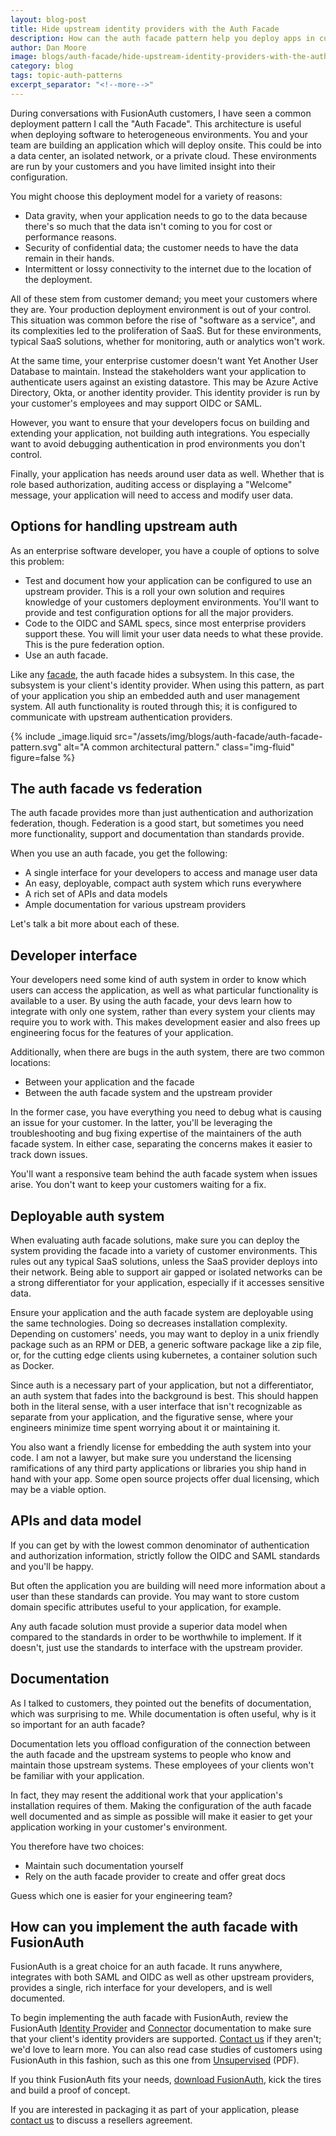 ```yaml
---
layout: blog-post
title: Hide upstream identity providers with the Auth Facade
description: How can the auth facade pattern help you deploy apps in customer's networks?
author: Dan Moore
image: blogs/auth-facade/hide-upstream-identity-providers-with-the-auth-facade-header-image.png
category: blog
tags: topic-auth-patterns
excerpt_separator: "<!--more-->"
---
```


During conversations with FusionAuth customers, I have seen a common deployment pattern I call the "Auth Facade". This architecture is useful when deploying software to heterogeneous environments. You and your team are building an application which will deploy onsite. This could be into a data center, an isolated network, or a private cloud. These environments are run by your customers and you have limited insight into their configuration.  

<!--more-->

You might choose this deployment model for a variety of reasons:

* Data gravity, when your application needs to go to the data because there's so much that the data isn't coming to you for cost or performance reasons.
* Security of confidential data; the customer needs to have the data remain in their hands.
* Intermittent or lossy connectivity to the internet due to the location of the deployment.

All of these stem from customer demand; you meet your customers where they are. Your production deployment environment is out of your control. This situation was common before the rise of "software as a service", and its complexities led to the proliferation of SaaS. But for these environments, typical SaaS solutions, whether for monitoring, auth or analytics won't work.

At the same time, your enterprise customer doesn't want Yet Another User Database to maintain. Instead the stakeholders want your application to authenticate users against an existing datastore. This may be Azure Active Directory, Okta, or another identity provider. This identity provider is run by your customer's employees and may support OIDC or SAML.

However, you want to ensure that your developers focus on building and extending your application, not building auth integrations. You especially want to avoid debugging authentication in prod environments you don't control.

Finally, your application has needs around user data as well. Whether that is role based authorization, auditing access or displaying a "Welcome" message, your application will need to access and modify user data.

## Options for handling upstream auth

As an enterprise software developer, you have a couple of options to solve this problem:

* Test and document how your application can be configured to use an upstream provider. This is a roll your own solution and requires knowledge of your customers deployment environments. You'll want to provide and test configuration options for all the major providers.
* Code to the OIDC and SAML specs, since most enterprise providers support these. You will limit your user data needs to what these provide. This is the pure federation option.
* Use an auth facade.

Like any [facade](https://en.wikipedia.org/wiki/Facade_pattern), the auth facade hides a subsystem. In this case, the subsystem is your client's identity provider. When using this pattern, as part of your application you ship an embedded auth and user management system. All auth functionality is routed through this; it is configured to communicate with upstream authentication providers. 

{% include _image.liquid src="/assets/img/blogs/auth-facade/auth-facade-pattern.svg" alt="A common architectural pattern." class="img-fluid" figure=false %}

## The auth facade vs federation

The auth facade provides more than just authentication and authorization federation, though. Federation is a good start, but sometimes you need more functionality, support and documentation than standards provide. 

When you use an auth facade, you get the following:

* A single interface for your developers to access and manage user data
* An easy, deployable, compact auth system which runs everywhere
* A rich set of APIs and data models
* Ample documentation for various upstream providers 

Let's talk a bit more about each of these.

## Developer interface

Your developers need some kind of auth system in order to know which users can access the application, as well as what particular functionality is available to a user. By using the auth facade, your devs learn how to integrate with only one system, rather than every system your clients may require you to work with. This makes development easier and also frees up engineering focus for the features of your application. 

Additionally, when there are bugs in the auth system, there are two common locations:

* Between your application and the facade
* Between the auth facade system and the upstream provider

In the former case, you have everything you need to debug what is causing an issue for your customer. In the latter, you'll be leveraging the troubleshooting and bug fixing expertise of the maintainers of the auth facade system. In either case, separating the concerns makes it easier to track down issues.

You'll want a responsive team behind the auth facade system when issues arise. You don't want to keep your customers waiting for a fix.

## Deployable auth system

When evaluating auth facade solutions, make sure you can deploy the system providing the facade into a variety of customer environments. This rules out any typical SaaS solutions, unless the SaaS provider deploys into their network. Being able to support air gapped or isolated networks can be a strong differentiator for your application, especially if it accesses sensitive data.

Ensure your application and the auth facade system are deployable using the same technologies. Doing so decreases installation complexity. Depending on customers' needs, you may want to deploy in a unix friendly package such as an RPM or DEB, a generic software package like a zip file, or, for the cutting edge clients using kubernetes, a container solution such as Docker.

Since auth is a necessary part of your application, but not a differentiator, an auth system that fades into the background is best. This should happen both in the literal sense, with a user interface that isn't recognizable as separate from your application, and the figurative sense, where your engineers minimize time spent worrying about it or maintaining it.

You also want a friendly license for embedding the auth system into your code. I am not a lawyer, but make sure you understand the licensing ramifications of any third party applications or libraries you ship hand in hand with your app. Some open source projects offer dual licensing, which may be a viable option.

## APIs and data model

If you can get by with the lowest common denominator of authentication and authorization information, strictly follow the OIDC and SAML standards and you'll be happy. 

But often the application you are building will need more information about a user than these standards can provide. You may want to store custom domain specific attributes useful to your application, for example.

Any auth facade solution must provide a superior data model when compared to the standards in order to be worthwhile to implement. If it doesn't, just use the standards to interface with the upstream provider. 

## Documentation

As I talked to customers, they pointed out the benefits of documentation, which was surprising to me. While documentation is often useful, why is it so important for an auth facade? 

Documentation lets you offload configuration of the connection between the auth facade and the upstream systems to people who know and maintain those upstream systems. These employees of your clients won't be familiar with your application. 

In fact, they may resent the additional work that your application's installation requires of them. Making the configuration of the auth facade well documented and as simple as possible will make it easier to get your application working in your customer's environment.

You therefore have two choices:

* Maintain such documentation yourself
* Rely on the auth facade provider to create and offer great docs

Guess which one is easier for your engineering team?

## How can you implement the auth facade with FusionAuth

FusionAuth is a great choice for an auth facade. It runs anywhere, integrates with both SAML and OIDC as well as other upstream providers, provides a single, rich interface for your developers, and is well documented.

To begin implementing the auth facade with FusionAuth, review the FusionAuth [Identity Provider](/docs/v1/tech/identity-providers/) and [Connector](/docs/v1/tech/connectors/) documentation to make sure that your client's identity providers are supported. [Contact us](/contact/) if they aren't; we'd love to learn more. You can also read case studies of customers using FusionAuth in this fashion, such as this one from [Unsupervised](/resources/unsupervised-case-study.pdf) (PDF).

If you think FusionAuth fits your needs, [download FusionAuth](/download/), kick the tires and build a proof of concept. 

If you are interested in packaging it as part of your application, please [contact us](/contact/) to discuss a resellers agreement.
